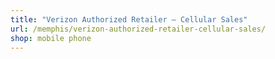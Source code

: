 ```yaml
---
title: "Verizon Authorized Retailer — Cellular Sales"
url: /memphis/verizon-authorized-retailer-cellular-sales/
shop: mobile phone
---
```


